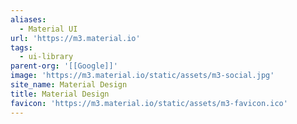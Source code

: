 ```yaml
---
aliases:
  - Material UI
url: 'https://m3.material.io'
tags:
  - ui-library
parent-org: '[[Google]]'
image: 'https://m3.material.io/static/assets/m3-social.jpg'
site_name: Material Design
title: Material Design
favicon: 'https://m3.material.io/static/assets/m3-favicon.ico'
---
```


